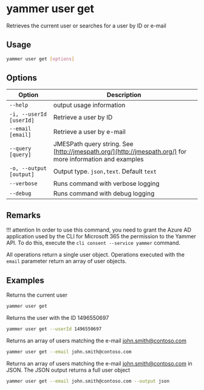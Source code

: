 # yammer user get

Retrieves the current user or searches for a user by ID or e-mail

## Usage

```sh
yammer user get [options]
```

## Options

Option|Description
------|-----------
`--help`|output usage information
`-i, --userId [userId]`|Retrieve a user by ID
`--email [email]`|Retrieve a user by e-mail
`--query [query]`|JMESPath query string. See [http://jmespath.org/](http://jmespath.org/) for more information and examples
`-o, --output [output]`|Output type. `json,text`. Default `text`
`--verbose`|Runs command with verbose logging
`--debug`|Runs command with debug logging

## Remarks

!!! attention
    In order to use this command, you need to grant the Azure AD application used by the CLI for Microsoft 365 the permission to the Yammer API. To do this, execute the `cli consent --service yammer` command.

All operations return a single user object. Operations executed with the `email` parameter return an array of user objects.

## Examples
  
Returns the current user

```sh
yammer user get
```

Returns the user with the ID 1496550697

```sh
yammer user get --userId 1496550697
```

Returns an array of users matching the e-mail john.smith@contoso.com

```sh
yammer user get --email john.smith@contoso.com
```

Returns an array of users matching the e-mail john.smith@contoso.com in JSON. The JSON output returns a full user object

```sh
yammer user get --email john.smith@contoso.com --output json
```
